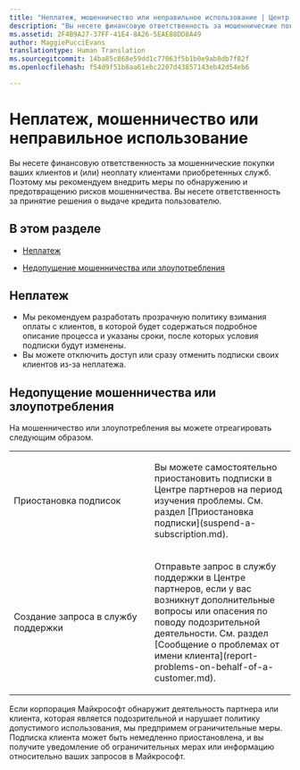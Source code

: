 ```yaml
---
title: "Неплатеж, мошенничество или неправильное использование | Центр партнеров"
description: "Вы несете финансовую ответственность за мошеннические покупки ваших клиентов и (или) неоплату клиентами приобретенных служб. Поэтому мы рекомендуем внедрить меры по обнаружению и предотвращению рисков мошенничества."
ms.assetid: 2F4B9A27-37FF-41E4-8A26-5EAE88DD8A49
author: MaggiePucciEvans
translationtype: Human Translation
ms.sourcegitcommit: 14ba85c868e59dd1c77063f5b1b0e9ab8db7f82f
ms.openlocfilehash: f54d9f51b8aa61ebc2207d43857143eb42d54eb6

---
```


# Неплатеж, мошенничество или неправильное использование


Вы несете финансовую ответственность за мошеннические покупки ваших клиентов и (или) неоплату клиентами приобретенных служб. Поэтому мы рекомендуем внедрить меры по обнаружению и предотвращению рисков мошенничества. Вы несете ответственность за принятие решения о выдаче кредита пользователю.

## В этом разделе


-   [Неплатеж](#nonpayment)

-   [Недопущение мошенничества или злоупотребления](#fraudmisusemitigation)

## <a href="" id="nonpayment"></a>Неплатеж


-   Мы рекомендуем разработать прозрачную политику взимания оплаты с клиентов, в которой будет содержаться подробное описание процесса и указаны сроки, после которых условия подписки будут изменены.
-   Вы можете отключить доступ или сразу отменить подписки своих клиентов из-за неплатежа.

## <a href="" id="fraudmisusemitigation"></a>Недопущение мошенничества или злоупотребления


На мошенничество или злоупотребления вы можете отреагировать следующим образом.

<table>
<colgroup>
<col width="50%" />
<col width="50%" />
</colgroup>
<tbody>
<tr class="odd">
<td>Приостановка подписок</td>
<td><p>Вы можете самостоятельно приостановить подписки в Центре партнеров на период изучения проблемы. См. раздел [Приостановка подписки](suspend-a-subscription.md).</p></td>
</tr>
<tr class="even">
<td>Создание запроса в службу поддержки</td>
<td><p>Отправьте запрос в службу поддержки в Центре партнеров, если у вас возникнут дополнительные вопросы или опасения по поводу подозрительной деятельности. См. раздел [Сообщение о проблемах от имени клиента](report-problems-on-behalf-of-a-customer.md).</p></td>
</tr>
</tbody>
</table>

 

Если корпорация Майкрософт обнаружит деятельность партнера или клиента, которая является подозрительной и нарушает политику допустимого использования, мы предпримем ограничительные меры. Подписка клиента может быть немедленно приостановлена, и вы получите уведомление об ограничительных мерах или информацию относительно ваших запросов в Майкрософт.

 

 






<!--HONumber=Nov16_HO4-->


